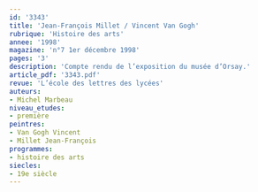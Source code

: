 ```yaml
---
id: '3343'
title: 'Jean-François Millet / Vincent Van Gogh'
rubrique: 'Histoire des arts'
annee: '1998'
magazine: 'n°7 1er décembre 1998'
pages: '3'
description: 'Compte rendu de l’exposition du musée d’Orsay.'
article_pdf: '3343.pdf'
revue: 'L’école des lettres des lycées'
auteurs:
- Michel Marbeau
niveau_etudes:
- première
peintres:
- Van Gogh Vincent
- Millet Jean-François
programmes:
- histoire des arts
siecles:
- 19e siècle
---
```

